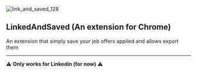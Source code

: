![link_and_saved_128](https://user-images.githubusercontent.com/15237067/150875456-6b41f232-224f-4637-990b-3a692610963b.png)</center>
## LinkedAndSaved (An extension for Chrome)


An extension that simply save your job offers applied and allows export them

---

⚠ **Only works for Linkedin (for now)** ⚠
